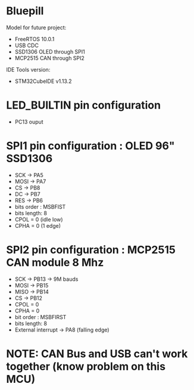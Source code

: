 # Bluepill
Model for future project:
- FreeRTOS 10.0.1
- USB CDC
- SSD1306 OLED through SPI1
- MCP2515 CAN through SPI2

IDE Tools version:
  - STM32CubeIDE v1.13.2

# LED_BUILTIN pin configuration
- PC13 ouput

# SPI1 pin configuration : OLED 96" SSD1306
- SCK  -> PA5
- MOSI -> PA7
- CS   -> PB8
- DC   -> PB7
- RES  -> PB6
- bits order : MSBFIST
- bits length: 8
- CPOL = 0 (idle low)
- CPHA = 0 (1 edge)

# SPI2 pin configuration : MCP2515 CAN module 8 Mhz
- SCK  -> PB13 -> 9M bauds
- MOSI -> PB15
- MISO -> PB14
- CS   -> PB12
- CPOL = 0
- CPHA = 0
- bit order  : MSBFIRST
- bits length: 8
- External interrupt -> PA8 (falling edge)

# NOTE: CAN Bus and USB can't work together (know problem on this MCU)